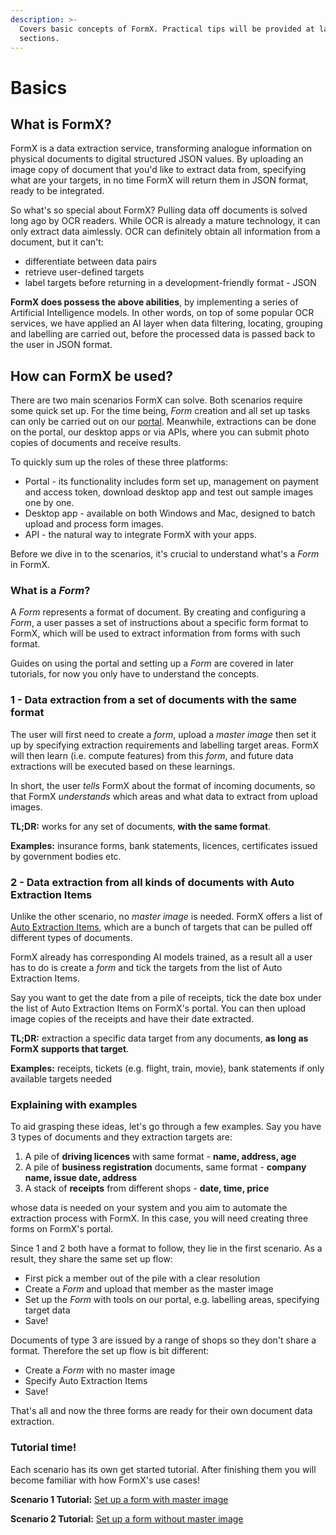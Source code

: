 ```yaml
---
description: >-
  Covers basic concepts of FormX. Practical tips will be provided at later
  sections.
---
```


# Basics

## What is FormX?

FormX is a data extraction service, transforming analogue information on physical documents to digital structured JSON values. By uploading an image copy of document that you'd like to extract data from, specifying what are your targets, in no time FormX will return them in JSON format, ready to be integrated.

So what's so special about FormX? Pulling data off documents is solved long ago by OCR readers. While OCR is already a mature technology, it can only extract data aimlessly. OCR can definitely obtain all information from a document, but it can't:

* differentiate between data pairs
* retrieve user-defined targets
* label targets before returning in a development-friendly format - JSON

**FormX does possess the above abilities**, by implementing a series of Artificial Intelligence models. In other words, on top of some popular OCR services, we have applied an AI layer when data filtering, locating, grouping and labelling are carried out, before the processed data is passed back to the user in JSON format.

## How can FormX be used?

There are two main scenarios FormX can solve. Both scenarios require some quick set up. For the time being, _Form_ creation and all set up tasks can only be carried out on our [portal](https://formextractor.oursky.com/form). Meanwhile, extractions can be done on the portal, our desktop apps or via APIs, where you can submit photo copies of documents and receive results.

To quickly sum up the roles of these three platforms:

* Portal - its functionality includes form set up, management on payment and access token, download desktop app and test out sample images one by one.
* Desktop app - available on both Windows and Mac, designed to batch upload and process form images.
* API - the natural way to integrate FormX with your apps.

Before we dive in to the scenarios, it's crucial to understand what's a _Form_ in FormX.

### What is a _Form_?

A _Form_ represents a format of document. By creating and configuring a _Form_, a user passes a set of instructions about a specific form format to FormX, which will be used to extract information from forms with such format.

Guides on using the portal and setting up a _Form_ are covered in later tutorials, for now you only have to understand the concepts.

### 1 - Data extraction from a set of documents with the same format

The user will first need to create a _form_, upload a _master image_ then set it up by specifying extraction requirements and labelling target areas. FormX will then learn \(i.e. compute features\) from this _form_, and future data extractions will be executed based on these learnings. 

In short, the user _tells_ FormX about the format of incoming documents, so that FormX _understands_ which areas and what data to extract from upload images.

**TL;DR:** works for any set of documents, **with the same format**.

**Examples:** insurance forms, bank statements, licences, certificates issued by government bodies etc.

### 2 - Data extraction from all kinds of documents with Auto Extraction Items

Unlike the other scenario, no _master image_ is needed. FormX offers a list of [Auto Extraction Items](features/auto-extraction-items.md), which are a bunch of targets that can be pulled off different types of documents.

FormX already has corresponding AI models trained, as a result all a user has to do is create a _form_ and tick the targets from the list of Auto Extraction Items. 

Say you want to get the date from a pile of receipts, tick the date box under the list of Auto Extraction Items on FormX's portal. You can then upload image copies of the receipts and have their date extracted.

**TL;DR:** extraction a specific data target from any documents, **as long as FormX supports that target**.

**Examples:** receipts, tickets \(e.g. flight, train, movie\), bank statements if only available targets needed

### Explaining with examples

To aid grasping these ideas, let's go through a few examples. Say you have 3 types of documents and they extraction targets are:

1. A pile of **driving licences** with same format - **name, address, age**
2. A pile of **business registration** documents, same format - **company name, issue date, address**
3. A stack of **receipts** from different shops - **date, time, price**

whose data is needed on your system and you aim to automate the extraction process with FormX. In this case, you will need creating three forms on FormX's portal. 

Since 1 and 2 both have a format to follow, they lie in the first scenario. As a result, they share the same set up flow:

* First pick a member out of the pile with a clear resolution
* Create a _Form_ and upload that member as the master image
* Set up the _Form_ with tools on our portal, e.g. labelling areas, specifying target data
* Save!

Documents of type 3 are issued by a range of shops so they don't share a format. Therefore the set up flow is bit different:

* Create a _Form_ with no master image
* Specify Auto Extraction Items
* Save!

That's all and now the three forms are ready for their own document data extraction.

### Tutorial time!

Each scenario has its own get started tutorial. After finishing them you will become familiar with how FormX's use cases!

**Scenario 1 Tutorial:** [Set up a form with master image](get-started/set-up-a-form-with-master-image.md)

**Scenario 2 Tutorial:** [Set up a form without master image](get-started/set-up-a-form-without-master-image.md)

